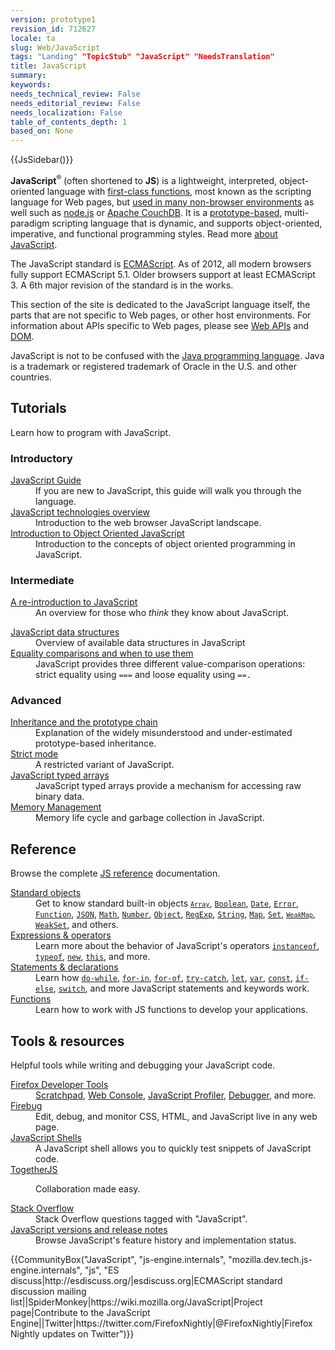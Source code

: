 ```yaml
---
version: prototype1
revision_id: 712627
locale: ta
slug: Web/JavaScript
tags: "Landing" "TopicStub" "JavaScript" "NeedsTranslation"
title: JavaScript
summary: 
keywords: 
needs_technical_review: False
needs_editorial_review: False
needs_localization: False
table_of_contents_depth: 1
based_on: None
---
```

<div>
 {{JsSidebar()}}</div>
<div class="summary">
 <p><strong>JavaScript</strong><sup>®</sup> (often shortened to <strong>JS</strong>) is a lightweight, interpreted, object-oriented language with <a href="https://en.wikipedia.org/wiki/First-class_functions" title="https://en.wikipedia.org/wiki/First-class_functions">first-class functions</a>, most known as the scripting language for Web pages, but <a class="external" href="http://en.wikipedia.org/wiki/JavaScript#Uses_outside_web_pages">used in many non-browser environments</a> as well such as <a class="external" href="http://nodejs.org/">node.js</a> or <a href="http://couchdb.apache.org">Apache CouchDB</a>. It is a <a class="mw-redirect" href="https://en.wikipedia.org/wiki/Prototype-based" title="Prototype-based">prototype-based</a>, multi-paradigm scripting language that is dynamic, and supports object-oriented, imperative, and functional programming styles. Read more <a href="/en-US/docs/Web/JavaScript/About_JavaScript">about JavaScript</a>.</p>
</div>
<p>The JavaScript standard is <a href="/en-US/docs/JavaScript/Language_Resources">ECMAScript</a>. As of 2012, all modern browsers fully support ECMAScript 5.1. Older browsers support at least ECMAScript 3. A 6th major revision of the standard is in the works.</p>
<p>This section of the site is dedicated to the JavaScript language itself, the parts that are not specific to Web pages, or other host environments. For information about APIs specific to Web pages, please see <a href="/en-US/docs/Web/API">Web APIs</a> and <a href="/en-US/docs/Glossary/DOM">DOM</a>.</p>
<p>JavaScript is not to be confused with the&nbsp;<a href="http://en.wikipedia.org/wiki/Java_(programming_language)">Java programming language</a>. Java is a trademark or registered trademark of Oracle in the U.S. and other countries.</p>
<div class="column-container">
 <div class="column-half">
  <h2 id="Creating" name="Creating">Tutorials</h2>
  <p>Learn how to program with JavaScript.</p>
  <h3 id="Introductory">Introductory</h3>
  <dl>
   <dt>
    <a href="https://developer.mozilla.org/en-US/docs/Web/JavaScript/Guide">JavaScript Guide</a></dt>
   <dd>
    If you are new to JavaScript, this guide will walk you through the language.</dd>
   <dt>
    <a href="/en-US/docs/Web/JavaScript/JavaScript_technologies_overview">JavaScript technologies overview</a></dt>
   <dd>
    Introduction to the web browser JavaScript landscape.</dd>
   <dt>
    <a href="https://developer.mozilla.org/en-US/docs/Web/JavaScript/Introduction_to_Object-Oriented_JavaScript">Introduction to Object Oriented JavaScript</a></dt>
   <dd>
    Introduction to the concepts of object oriented programming in JavaScript.</dd>
  </dl>
  <h3 id="Intermediate">Intermediate</h3>
  <dl>
   <dt>
    <a href="https://developer.mozilla.org/en-US/docs/Web/JavaScript/A_re-introduction_to_JavaScript">A re-introduction to JavaScript</a></dt>
   <dd>
    An overview for those who <em>think</em> they know about JavaScript.</dd>
  </dl>
  <dl>
   <dt>
    <a href="https://developer.mozilla.org/en-US/docs/Web/JavaScript/Data_structures">JavaScript data structures</a></dt>
   <dd>
    Overview of available data structures in JavaScript</dd>
   <dt>
    <a href="https://developer.mozilla.org/en-US/docs/Web/JavaScript/Equality_comparisons_and_when_to_use_them">Equality comparisons and when to use them</a></dt>
   <dd>
    JavaScript provides three different value-comparison operations: strict equality using <code>===</code> and loose equality using <code>==.</code></dd>
  </dl>
  <h3 id="Advanced">Advanced</h3>
  <dl>
   <dt>
    <a href="https://developer.mozilla.org/en-US/docs/Web/JavaScript/Guide/Inheritance_and_the_prototype_chain">Inheritance and the prototype chain</a></dt>
   <dd>
    Explanation of the widely misunderstood and under-estimated prototype-based inheritance.</dd>
   <dt>
    <a href="/en-US/docs/Web/JavaScript/Reference/Strict_mode">Strict mode</a></dt>
   <dd>
    A restricted variant of JavaScript.</dd>
   <dt>
    <a href="https://developer.mozilla.org/en-US/docs/Web/JavaScript/Typed_arrays">JavaScript typed arrays</a></dt>
   <dd>
    JavaScript typed arrays provide a mechanism for accessing raw binary data.</dd>
   <dt>
    <a href="https://developer.mozilla.org/en-US/docs/Web/JavaScript/Memory_Management">Memory Management</a></dt>
   <dd>
    Memory life cycle and garbage collection in JavaScript.</dd>
  </dl>
 </div>
 <div class="column-half">
  <h2 id="Reference">Reference</h2>
  <p>Browse the complete <a href="/en-US/docs/Web/JavaScript/Reference">JS reference</a> documentation.</p>
  <dl>
   <dt>
    <a href="/en-US/docs/Web/JavaScript/Reference/Global_Objects">Standard objects</a></dt>
   <dd>
    Get to know standard built-in objects <code><a href="https://developer.mozilla.org/en-US/docs/Web/JavaScript/Reference/Global_Objects/Array" title="The JavaScript Array global object is a constructor for arrays, which are high-level, list-like objects."><code>Array</code></a></code>, <a href="https://developer.mozilla.org/en-US/docs/Web/JavaScript/Reference/Global_Objects/Boolean" title="The Boolean object is an object wrapper for a boolean value."><code>Boolean</code></a>, <a href="https://developer.mozilla.org/en-US/docs/Web/JavaScript/Reference/Global_Objects/Date" title="Creates a JavaScript&nbsp;Date instance that represents a single moment in time. Date objects are based on a time value that is the number of milliseconds since 1 January, 1970 UTC."><code>Date</code></a>, <a href="https://developer.mozilla.org/en-US/docs/Web/JavaScript/Reference/Global_Objects/Error" title="The Error constructor creates an error object. Instances of Error objects are thrown when runtime errors occur. The Error object can also be used as a base objects for user-defined exceptions. See below for standard built-in error types."><code>Error</code></a>, <a href="https://developer.mozilla.org/en-US/docs/Web/JavaScript/Reference/Global_Objects/Function" title="The Function constructor creates a new Function object. In JavaScript every function is actually a Function object."><code>Function</code></a>, <a href="https://developer.mozilla.org/en-US/docs/Web/JavaScript/Reference/Global_Objects/JSON" title="The JSON object contains methods for parsing JavaScript Object Notation (JSON) and converting values to JSON. It can't be called or constructed, and aside from its two method properties it has no interesting functionality of its own."><code>JSON</code></a>, <a href="https://developer.mozilla.org/en-US/docs/Web/JavaScript/Reference/Global_Objects/Math" title="Math is a built-in object that has properties and methods for mathematical constants and functions. Not a function object."><code>Math</code></a>, <a href="https://developer.mozilla.org/en-US/docs/Web/JavaScript/Reference/Global_Objects/Number" title="The Number JavaScript object is a wrapper object allowing you to work with numerical values. A Number object is created using the Number() constructor."><code>Number</code></a>, <a href="/en-US/docs/Web/JavaScript/Reference/Global_Objects/Object"><code>Object</code></a>, <a href="https://developer.mozilla.org/en-US/docs/Web/JavaScript/Reference/Global_Objects/RegExp" title="The RegExp constructor creates a regular expression object for matching text with a pattern."><code>RegExp</code></a>, <a href="https://developer.mozilla.org/en-US/docs/Web/JavaScript/Reference/Global_Objects/String" title="The String global object is a constructor for strings, or a sequence of characters."><code>String</code></a>,&nbsp;<a href="https://developer.mozilla.org/en-US/docs/Web/JavaScript/Reference/Global_Objects/Map" title="The Map object is a simple key/value map. Any value (both objects and primitive values) may be used as either a key or a value."><code>Map</code></a>, <code><a href="/en-US/docs/Web/JavaScript/Reference/Global_Objects/Set">Set</a></code>, <code><a href="https://developer.mozilla.org/en-US/docs/Web/JavaScript/Reference/Global_Objects/WeakMap" title="The WeakMap object is a collection of key/value pairs in which the keys are objects and the values can be arbitrary values."><code>WeakMap</code></a></code>, <a href="https://developer.mozilla.org/en-US/docs/Web/JavaScript/Reference/Global_Objects/WeakSet" title="The WeakSet object lets you store weakly held objects in a collection."><code>WeakSet</code></a>, and others.</dd>
   <dt>
    <a href="/en-US/docs/Web/JavaScript/Reference/Operators">Expressions &amp; operators</a></dt>
   <dd>
    Learn more about the behavior of JavaScript's operators <code><a href="https://developer.mozilla.org/en-US/docs/Web/JavaScript/Reference/Operators/instanceof">instanceof</a></code>, <code><a href="https://developer.mozilla.org/en-US/docs/Web/JavaScript/Reference/Operators/typeof">typeof</a></code>, <code><a href="https://developer.mozilla.org/en-US/docs/Web/JavaScript/Reference/Operators/new">new</a></code>, <code><a href="https://developer.mozilla.org/en-US/docs/Web/JavaScript/Reference/Operators/this">this</a></code>, and more.</dd>
   <dt>
    <a href="/en-US/docs/Web/JavaScript/Reference/Statements">Statements &amp; declarations</a></dt>
   <dd>
    Learn how <code><a href="https://developer.mozilla.org/en-US/docs/Web/JavaScript/Reference/Statements/do...while">do-while</a></code>, <code><a href="https://developer.mozilla.org/en-US/docs/Web/JavaScript/Reference/Statements/for...in">for-in</a></code>, <code><a href="https://developer.mozilla.org/en-US/docs/Web/JavaScript/Reference/Statements/for...of">for-of</a></code>, <code><a href="https://developer.mozilla.org/en-US/docs/Web/JavaScript/Reference/Statements/try...catch">try-catch</a></code>, <code><a href="https://developer.mozilla.org/en-US/docs/Web/JavaScript/Reference/Statements/let">let</a></code>, <code><a href="https://developer.mozilla.org/en-US/docs/Web/JavaScript/Reference/Statements/var">var</a></code>, <code><a href="https://developer.mozilla.org/en-US/docs/Web/JavaScript/Reference/Statements/const">const</a></code>, <code><a href="https://developer.mozilla.org/en-US/docs/Web/JavaScript/Reference/Statements/if...else">if-else</a></code>, <code><a href="https://developer.mozilla.org/en-US/docs/Web/JavaScript/Reference/Statements/switch">switch</a></code>, and more JavaScript statements and keywords work.</dd>
   <dt>
    <a href="/en-US/docs/Web/JavaScript/Reference/Functions">Functions</a></dt>
   <dd>
    Learn how to work with JS functions to develop your applications.</dd>
  </dl>
  <h2 id="Tools_.26_resources">Tools &amp; resources</h2>
  <p>Helpful tools while writing and debugging your JavaScript code.</p>
  <dl>
   <dt>
    <a href="/en-US/docs/Tools">Firefox Developer Tools</a></dt>
   <dd>
    <a href="/en-US/docs/Tools/Scratchpad">Scratchpad</a>, <a href="/en-US/docs/Tools/Web_Console">Web Console</a>, <a href="/en-US/docs/Tools/Profiler">JavaScript Profiler</a>, <a href="/en-US/docs/Tools/Debugger">Debugger</a>, and more.</dd>
   <dt>
    <a class="external" href="http://www.getfirebug.com/">Firebug</a></dt>
   <dd>
    Edit, debug, and monitor CSS, HTML, and JavaScript live in any web page.</dd>
   <dt>
    <a href="/en-US/docs/Web/JavaScript/Shells">JavaScript Shells</a></dt>
   <dd>
    A JavaScript shell allows you to quickly test snippets of JavaScript code.</dd>
   <dt>
    <a href="https://togetherjs.com/">TogetherJS</a></dt>
   <dd>
    <p class="hero-header-text large">Collaboration made easy.</p>
   </dd>
   <dt>
    <a href="http://stackoverflow.com/questions/tagged/javascript">Stack Overflow</a></dt>
   <dd>
    Stack Overflow questions tagged with "JavaScript".</dd>
   <dt>
    <a href="/en-US/docs/Web/JavaScript/New_in_JavaScript">JavaScript versions and release notes</a></dt>
   <dd>
    Browse JavaScript's feature history and implementation status.</dd>
  </dl>
 </div>
</div>
<p>{{CommunityBox("JavaScript", "js-engine.internals", "mozilla.dev.tech.js-engine.internals", "js", "ES discuss|http://esdiscuss.org/|esdiscuss.org|ECMAScript standard discussion mailing list||SpiderMonkey|https://wiki.mozilla.org/JavaScript|Project page|Contribute to the JavaScript Engine||Twitter|https://twitter.com/FirefoxNightly|@FirefoxNightly|Firefox Nightly updates on Twitter")}}</p>

